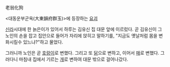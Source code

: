 老翁化狗  

<대동운부군옥(大東韻府群玉)>에 등장하는 [요괴](%EC%9A%94%EA%B4%B4.md)

[신라](%EC%8B%A0%EB%9D%BC.md)시대에 한 늙은이가 있어서 하루는 김유신 집 대문 앞에 이르렀다. 곧 김유신이 그
노인의 손을 잡고 집안으로 들어가 자리에 앉히고 말하기를, "지금도 옛날처럼 몸을 변화시킬수 있느냐?"하고 물었다.

그러니까 노인은 곧 [호랑이](%ED%98%B8%EB%9E%91%EC%9D%B4.md)로 변했다. 그리고 또
[닭](%EB%8B%AD.md)으로 변하고, 이어서 [매](%EB%A7%A4.md)로 변했다. 그러다니 마침내 집에서 기르는
[개](%EA%B0%9C.md)로 변하여 대문 밖으로 걸어나갔다.

